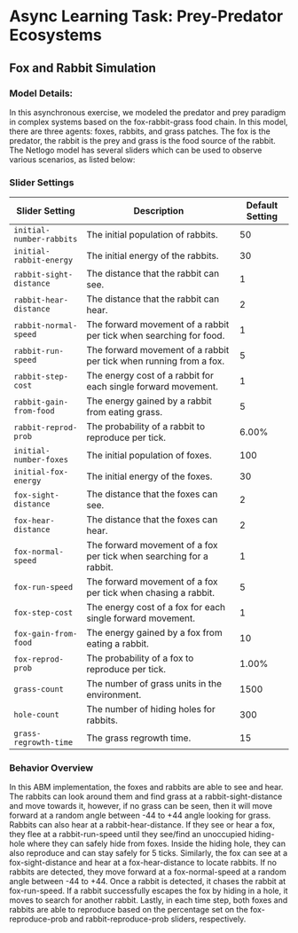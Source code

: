 # Async Learning Task: Prey-Predator Ecosystems

## Fox and Rabbit Simulation

### Model Details:
  In this asynchronous exercise, we modeled the predator and prey paradigm in complex systems based on the fox-rabbit-grass food chain. In this model, there are three agents: foxes, rabbits, and grass patches. The fox is the predator, the rabbit is the prey and grass is the food source of the rabbit. The Netlogo model has several sliders which can be used to observe various scenarios, as listed below:


### Slider Settings

| Slider Setting           | Description                                                         | Default Setting |
| ------------------------ | ------------------------------------------------------------------- | --------------- |
| `initial-number-rabbits` | The initial population of rabbits.                                  | 50              |
| `initial-rabbit-energy`  | The initial energy of the rabbits.                                  | 30              |
| `rabbit-sight-distance`  | The distance that the rabbit can see.                               | 1               |
| `rabbit-hear-distance`   | The distance that the rabbit can hear.                              | 2               |
| `rabbit-normal-speed`    | The forward movement of a rabbit per tick when searching for food.  | 1               |
| `rabbit-run-speed`       | The forward movement of a rabbit per tick when running from a fox.  | 5               |
| `rabbit-step-cost`       | The energy cost of a rabbit for each single forward movement.       | 1               |
| `rabbit-gain-from-food`  | The energy gained by a rabbit from eating grass.                    | 5               |
| `rabbit-reprod-prob`     | The probability of a rabbit to reproduce per tick.                  | 6.00%           |
| `initial-number-foxes`   | The initial population of foxes.                                    | 100             |
| `initial-fox-energy`     | The initial energy of the foxes.                                    | 30              |
| `fox-sight-distance`     | The distance that the foxes can see.                                | 2               |
| `fox-hear-distance`      | The distance that the foxes can hear.                               | 2               |
| `fox-normal-speed`       | The forward movement of a fox per tick when searching for a rabbit. | 1               |
| `fox-run-speed`          | The forward movement of a fox per tick when chasing a rabbit.       | 5               |
| `fox-step-cost`          | The energy cost of a fox for each single forward movement.          | 1               |
| `fox-gain-from-food`     | The energy gained by a fox from eating a rabbit.                    | 10              |
| `fox-reprod-prob`        | The probability of a fox to reproduce per tick.                     | 1.00%           |
| `grass-count`            | The number of grass units in the environment.                       | 1500            |
| `hole-count`             | The number of hiding holes for rabbits.                             | 300             |
| `grass-regrowth-time`    | The grass regrowth time.                                            | 15              |


### Behavior Overview

In this ABM implementation, the foxes and rabbits are able to see and hear. The rabbits can look around them and find grass at a rabbit-sight-distance and move towards it, however, if no grass can be seen, then it will move forward at a random angle between -44 to +44 angle looking for grass. Rabbits can also hear at a rabbit-hear-distance. If they see or hear a fox, they flee at a rabbit-run-speed until they see/find an unoccupied hiding-hole where they can safely hide from foxes. Inside the hiding hole, they can also reproduce and can stay safely for 5 ticks. Similarly, the fox can see at a fox-sight-distance and hear at a fox-hear-distance to locate rabbits. If no rabbits are detected, they move forward at a fox-normal-speed at a random angle between -44 to +44. Once a rabbit is detected, it chases the rabbit at fox-run-speed. If a rabbit successfully escapes the fox by hiding in a hole, it moves to search for another rabbit. Lastly, in each time step, both foxes and rabbits are able to reproduce based on the percentage set on the fox-reproduce-prob and rabbit-reproduce-prob sliders, respectively.

